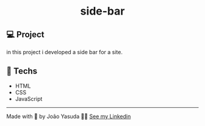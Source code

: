 <h1 Align="center">
side-bar</h1>

## 💻 Project

in this project i developed a side bar for a site.

## 🚀 Techs

- HTML
- CSS
- JavaScript
---
Made with 💚 by João Yasuda 👋🏼 [See my Linkedin](https://www.linkedin.com/in/jo%C3%A3o-victor-yasuda-668679214/)